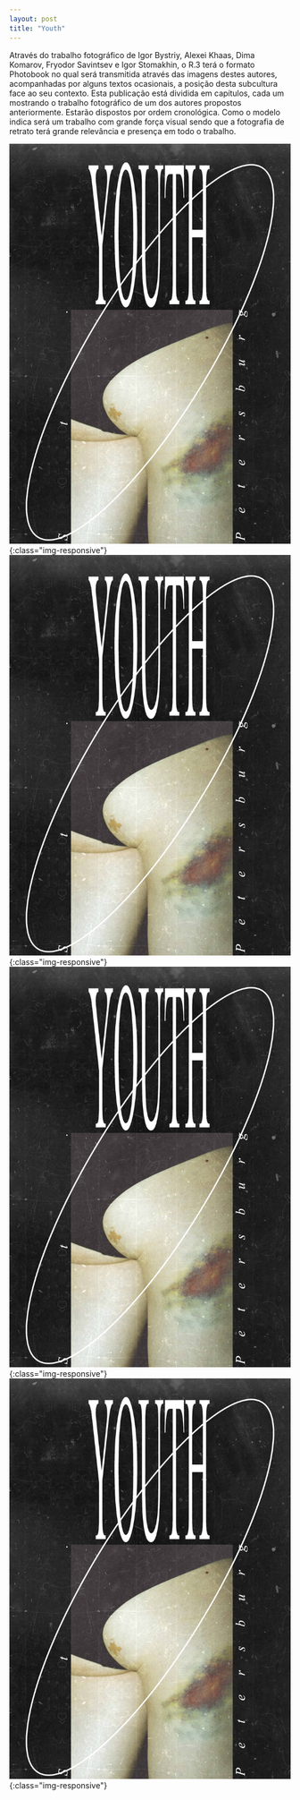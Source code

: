 ```yaml
---
layout: post
title: "Youth"
---
```


Através do trabalho fotográfico de Igor Bystriy, Alexei Khaas, Dima Komarov, Fryodor Savintsev e Igor Stomakhin, o R.3 terá o formato Photobook no qual será transmitida através das imagens destes autores, acompanhadas por alguns textos ocasionais, a posição desta subcultura face ao seu contexto. Esta publicação está dividida em capítulos, cada um mostrando o trabalho fotográfico de um dos autores propostos anteriormente. Estarão dispostos por ordem cronológica. Como o modelo indica será um trabalho com grande força visual sendo que a fotografia de retrato terá grande relevância e presença em todo o trabalho.


![IMG_YOUTH.png](/assets/images/IMG_YOUTH.png){:class="img-responsive"}
![IMG_YOUTH.png](/assets/images/IMG_YOUTH.png){:class="img-responsive"}
![IMG_YOUTH.png](/assets/images/IMG_YOUTH.png){:class="img-responsive"}
![IMG_YOUTH.png](/assets/images/IMG_YOUTH.png){:class="img-responsive"}